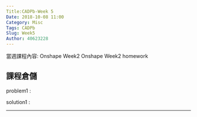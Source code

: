 ```yaml
---
Title:CADPb-Week 5
Date: 2018-10-08 11:00
Category: Misc
Tags: CADPb
Slug: Week5
Author: 40623228
---
```


當週課程內容:
Onshape Week2
Onshape Week2  homework
<!-- PELICAN_END_SUMMARY -->

課程倉儲
----
problem1 : 

solution1 : 

----





